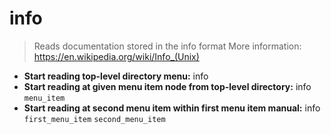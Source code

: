 # info
> Reads documentation stored in the info format
> More information: <https://en.wikipedia.org/wiki/Info_(Unix)>
- **Start reading top-level directory menu:**
info
- **Start reading at given menu item node from top-level directory:**
info `menu_item`
- **Start reading at second menu item within first menu item manual:**
info `first_menu_item` `second_menu_item`
